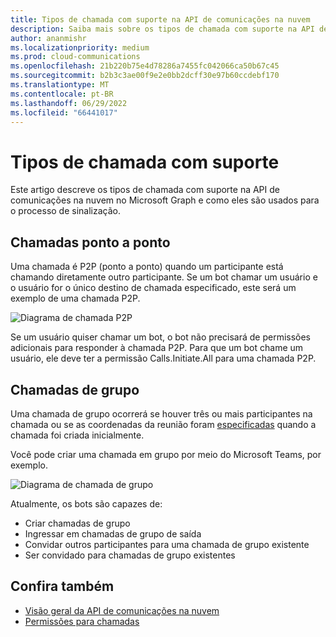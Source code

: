 ```yaml
---
title: Tipos de chamada com suporte na API de comunicações na nuvem
description: Saiba mais sobre os tipos de chamada com suporte na API de comunicações na nuvem no Microsoft Graph e como eles são usados para o processo de sinalização.
author: ananmishr
ms.localizationpriority: medium
ms.prod: cloud-communications
ms.openlocfilehash: 21b220b75e4d78286a7455fc042066ca50b67c45
ms.sourcegitcommit: b2b3c3ae00f9e2e0bb2dcff30e97b60ccdebf170
ms.translationtype: MT
ms.contentlocale: pt-BR
ms.lasthandoff: 06/29/2022
ms.locfileid: "66441017"
---
```

# <a name="supported-call-types"></a>Tipos de chamada com suporte

Este artigo descreve os tipos de chamada com suporte na API de comunicações na nuvem no Microsoft Graph e como eles são usados para o processo de sinalização.

## <a name="peer-to-peer-calls"></a>Chamadas ponto a ponto

Uma chamada é P2P (ponto a ponto) quando um participante está chamando diretamente outro participante. Se um bot chamar um usuário e o usuário for o único destino de chamada especificado, este será um exemplo de uma chamada P2P.

![Diagrama de chamada P2P](images/communications-p2p-call.PNG)

Se um usuário quiser chamar um bot, o bot não precisará de permissões adicionais para responder à chamada P2P. Para que um bot chame um usuário, ele deve ter a permissão Calls.Initiate.All para uma chamada P2P.

## <a name="group-calls"></a>Chamadas de grupo

Uma chamada de grupo ocorrerá se houver três ou mais participantes na chamada ou se as coordenadas da reunião foram [especificadas](/graph/api/resources/onlinemeeting) quando a chamada foi criada inicialmente. 

Você pode criar uma chamada em grupo por meio do Microsoft Teams, por exemplo.

![Diagrama de chamada de grupo](images/communications-group-call.PNG)

Atualmente, os bots são capazes de:
- Criar chamadas de grupo
- Ingressar em chamadas de grupo de saída
- Convidar outros participantes para uma chamada de grupo existente
- Ser convidado para chamadas de grupo existentes

## <a name="see-also"></a>Confira também

- [Visão geral da API de comunicações na nuvem](cloud-communications-concept-overview.md)
- [Permissões para chamadas](./permissions-reference.md#calls-permissions)
